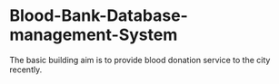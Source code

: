 # Blood-Bank-Database-management-System
The basic building aim is to provide blood donation service to the city recently.
